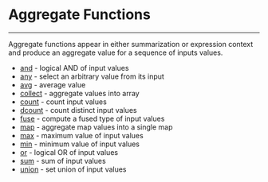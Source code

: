 # Aggregate Functions

---

Aggregate functions appear in either summarization
or expression context and produce an aggregate value for a sequence of inputs values.

- [and](and.md) - logical AND of input values
- [any](any.md) - select an arbitrary value from its input
- [avg](avg.md) - average value
- [collect](collect.md) - aggregate values into array
- [count](count.md) - count input values
- [dcount](dcount.md) - count distinct input values
- [fuse](fuse.md) - compute a fused type of input values
- [map](map.md) - aggregate map values into a single map
- [max](max.md) - maximum value of input values
- [min](min.md) - minimum value of input values
- [or](or.md) - logical OR of input values
- [sum](sum.md) - sum of input values
- [union](union.md) - set union of input values
